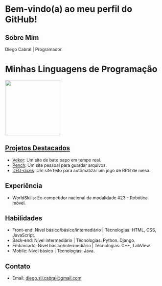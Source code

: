 # Bem-vindo(a) ao meu perfil do GitHub!

## Sobre Mim

Diego Cabral | Programador

# Minhas Linguagens de Programação
<div>
<a href="https://github.com/Dalistor">
<img height="180em" src="https://github-readme-stats.vercel.app/api/top-langs/?username=Dalistor&layout=compact&langs_count=6&theme=dark"/>
</div>

## Projetos Destacados

- [Vekor](https://github.com/Dalistor/Vekor.git): Um site de bate papo em tempo real.
- [Pench](https://github.com/Dalistor/Pench.git): Um site pessoal para guardar arquivos.
- [DED-dices](https://deddices.pythonanywhere.com): Um site feito para automatizar um jogo de RPG de mesa.

## Experiência

- WorldSkills: Ex-competidor nacional da modalidade #23 - Robótica móvel.

## Habilidades

- Front-end: Nível básico/básico/intemediário  | Técnologias: HTML, CSS, JavaScript.
- Back-end:  Nível intermediário | Técnologias: Python. Django.
- Embarcado: Nível básico/intermediário | Técnologias: C++, LabView.
- Mobile: Nível básico                  | Técnologias: Java.

## Contato

- Email: diego.sil.cabral@gmail.com
